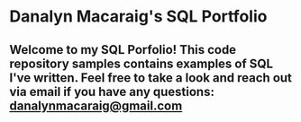 # Danalyn Macaraig's SQL Portfolio 

## Welcome to my SQL Porfolio! This code repository samples contains examples of SQL I've written. Feel free to take a look and reach out via email if you have any questions: danalynmacaraig@gmail.com
